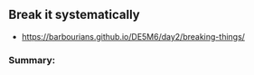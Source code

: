## Break it systematically

- https://barbourians.github.io/DE5M6/day2/breaking-things/

### Summary:
